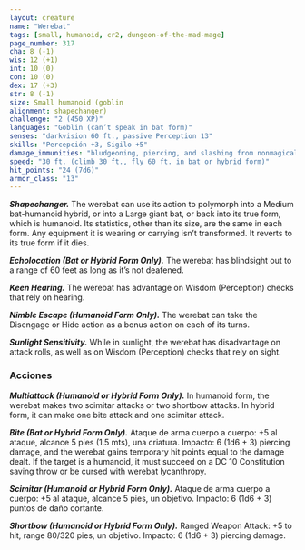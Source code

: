 ```yaml
---
layout: creature
name: "Werebat"
tags: [small, humanoid, cr2, dungeon-of-the-mad-mage]
page_number: 317
cha: 8 (-1)
wis: 12 (+1)
int: 10 (0)
con: 10 (0)
dex: 17 (+3)
str: 8 (-1)
size: Small humanoid (goblin
alignment: shapechanger)
challenge: "2 (450 XP)"
languages: "Goblin (can’t speak in bat form)"
senses: "darkvision 60 ft., passive Perception 13"
skills: "Percepción +3, Sigilo +5"
damage_immunities: "bludgeoning, piercing, and slashing from nonmagical attacks not made with silvered weapons"
speed: "30 ft. (climb 30 ft., fly 60 ft. in bat or hybrid form)"
hit_points: "24 (7d6)"
armor_class: "13"
---
```


***Shapechanger.*** The werebat can use its action to polymorph into a Medium bat-humanoid hybrid, or into a Large giant bat, or back into its true form, which is humanoid. Its statistics, other than its size, are the same in each form. Any equipment it is wearing or carrying isn’t transformed. It reverts to its true form if it dies.

***Echolocation (Bat or Hybrid Form Only).*** The werebat has blindsight out to a range of 60 feet as long as it’s not deafened.

***Keen Hearing.*** The werebat has advantage on Wisdom (Perception) checks that rely on hearing.

***Nimble Escape (Humanoid Form Only).*** The werebat can take the Disengage or Hide action as a bonus action on each of its turns.

***Sunlight Sensitivity.*** While in sunlight, the werebat has disadvantage on attack rolls, as well as on Wisdom (Perception) checks that rely on sight.

### Acciones

***Multiattack (Humanoid or Hybrid Form Only).*** In humanoid form, the werebat makes two scimitar attacks or two shortbow attacks. In hybrid form, it can make one bite attack and one scimitar attack.

***Bite (Bat or Hybrid Form Only).*** Ataque de arma cuerpo a cuerpo: +5 al ataque, alcance 5 pies (1.5 mts), una criatura. Impacto: 6 (1d6 + 3) piercing damage, and the werebat gains temporary hit points equal to the damage dealt. If the target is a humanoid, it must succeed on a DC 10 Constitution saving throw or be cursed with werebat lycanthropy.

***Scimitar (Humanoid or Hybrid Form Only).*** Ataque de arma cuerpo a cuerpo: +5 al ataque, alcance 5 pies, un objetivo. Impacto: 6 (1d6 + 3) puntos de daño cortante.

***Shortbow (Humanoid or Hybrid Form Only).*** Ranged Weapon Attack: +5 to hit, range 80/320 pies, un objetivo. Impacto: 6 (1d6 + 3) piercing damage.
